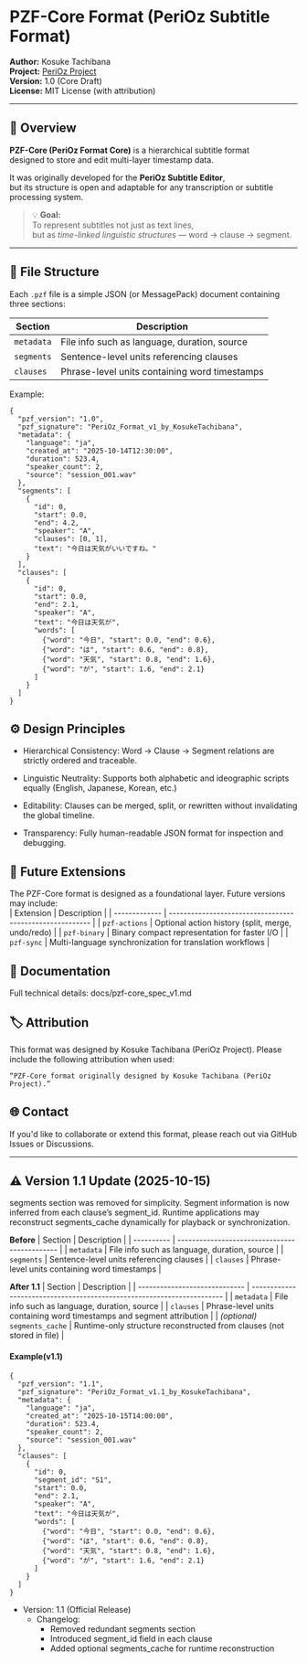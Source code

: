 # PZF-Core Format (PeriOz Subtitle Format)

**Author:** Kosuke Tachibana  
**Project:** [PeriOz Project](https://github.com/)  
**Version:** 1.0 (Core Draft)  
**License:** MIT License (with attribution)

---

## 🧭 Overview

**PZF-Core (PeriOz Format Core)** is a hierarchical subtitle format  
designed to store and edit multi-layer timestamp data.

It was originally developed for the **PeriOz Subtitle Editor**,  
but its structure is open and adaptable for any transcription or subtitle processing system.

> 💡 **Goal:**  
> To represent subtitles not just as text lines,  
> but as *time-linked linguistic structures* — word → clause → segment.

---

## 📂 File Structure

Each `.pzf` file is a simple JSON (or MessagePack) document containing three sections:

| Section | Description |
|----------|--------------|
| `metadata` | File info such as language, duration, source |
| `segments` | Sentence-level units referencing clauses |
| `clauses` | Phrase-level units containing word timestamps |

Example:

```
{
  "pzf_version": "1.0",
  "pzf_signature": "PeriOz_Format_v1_by_KosukeTachibana",
  "metadata": {
    "language": "ja",
    "created_at": "2025-10-14T12:30:00",
    "duration": 523.4,
    "speaker_count": 2,
    "source": "session_001.wav"
  },
  "segments": [
    {
      "id": 0,
      "start": 0.0,
      "end": 4.2,
      "speaker": "A",
      "clauses": [0, 1],
      "text": "今日は天気がいいですね。"
    }
  ],
  "clauses": [
    {
      "id": 0,
      "start": 0.0,
      "end": 2.1,
      "speaker": "A",
      "text": "今日は天気が",
      "words": [
        {"word": "今日", "start": 0.0, "end": 0.6},
        {"word": "は", "start": 0.6, "end": 0.8},
        {"word": "天気", "start": 0.8, "end": 1.6},
        {"word": "が", "start": 1.6, "end": 2.1}
      ]
    }
  ]
}
```
## ⚙️ Design Principles

- Hierarchical Consistency:
	Word → Clause → Segment relations are strictly ordered and traceable.

- Linguistic Neutrality:
	Supports both alphabetic and ideographic scripts equally (English, Japanese, Korean, etc.)

- Editability:
	Clauses can be merged, split, or rewritten without invalidating the global timeline.

- Transparency:
	Fully human-readable JSON format for inspection and debugging.


## 🔮 Future Extensions

The PZF-Core format is designed as a foundational layer.
Future versions may include:	
| Extension     | Description                                              |
| ------------- | -------------------------------------------------------- |
| `pzf-actions` | Optional action history (split, merge, undo/redo)        |
| `pzf-binary`  | Binary compact representation for faster I/O             |
| `pzf-sync`    | Multi-language synchronization for translation workflows |

## 📘 Documentation

Full technical details:
docs/pzf-core_spec_v1.md

## 🏷️ Attribution

This format was designed by Kosuke Tachibana (PeriOz Project).
Please include the following attribution when used:
```
“PZF-Core format originally designed by Kosuke Tachibana (PeriOz Project).”
```

## 🌐 Contact

If you'd like to collaborate or extend this format,
please reach out via GitHub Issues or Discussions.

---

## ⚠️ Version 1.1 Update (2025-10-15)
segments section was removed for simplicity.
Segment information is now inferred from each clause’s segment_id.
Runtime applications may reconstruct segments_cache dynamically for playback or synchronization.
 
**Before**
| Section    | Description                                   |
| ---------- | --------------------------------------------- |
| `metadata` | File info such as language, duration, source  |
| `segments` | Sentence-level units referencing clauses      |
| `clauses`  | Phrase-level units containing word timestamps |

**After 1.1**
| Section                       | Description                                                            |
| ----------------------------- | ---------------------------------------------------------------------- |
| `metadata`                    | File info such as language, duration, source                           |
| `clauses`                     | Phrase-level units containing word timestamps and segment attribution  |
| *(optional)* `segments_cache` | Runtime-only structure reconstructed from clauses (not stored in file) |

#### Example(v1.1)
```
{
  "pzf_version": "1.1",
  "pzf_signature": "PeriOz_Format_v1.1_by_KosukeTachibana",
  "metadata": {
    "language": "ja",
    "created_at": "2025-10-15T14:00:00",
    "duration": 523.4,
    "speaker_count": 2,
    "source": "session_001.wav"
  },
  "clauses": [
    {
      "id": 0,
      "segment_id": "S1",
      "start": 0.0,
      "end": 2.1,
      "speaker": "A",
      "text": "今日は天気が",
      "words": [
        {"word": "今日", "start": 0.0, "end": 0.6},
        {"word": "は", "start": 0.6, "end": 0.8},
        {"word": "天気", "start": 0.8, "end": 1.6},
        {"word": "が", "start": 1.6, "end": 2.1}
      ]
    }
  ]
}
```

- Version: 1.1 (Official Release)
	- Changelog:
		- Removed redundant segments section
		- Introduced segment_id field in each clause
		- Added optional segments_cache for runtime reconstruction